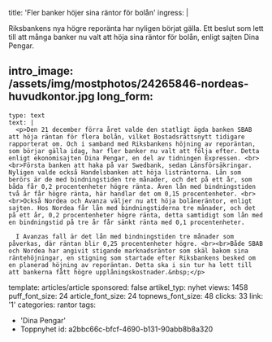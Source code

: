 title: 'Fler banker höjer sina räntor för bolån'
ingress: |
  <p>Riksbankens nya högre reporänta har nyligen börjat gälla. Ett beslut som lett till att många banker nu valt att höja sina räntor för bolån, enligt sajten Dina Pengar.
  </p>
  
intro_image: /assets/img/mostphotos/24265846-nordeas-huvudkontor.jpg
long_form:
  -
    type: text
    text: |
      <p>Den 21 december förra året valde den statligt ägda banken SBAB att höja räntan för flera bolån, vilket Bostadsrättsnytt tidigare rapporterat om. Och i samband med Riksbankens höjning av reporäntan, som börjar gälla idag, har fler banker nu valt att följa efter. Detta enligt ekonomisajten Dina Pengar, en del av tidningen Expressen. <br><br>Första banken att haka på var Swedbank, sedan Länsförsäkringar. Nyligen valde också Handelsbanken att höja listräntorna. Lån som berörs är de med bindningstiden tre månader, och det på ett år, som båda får 0,2 procentenheter högre ränta. Även lån med bindningstiden två år får högre ränta, här handlar det om 0,15 procentenheter. <br><br>Också Nordea och Avanza väljer nu att höja bolåneräntor, enligt sajten. Hos Nordea får lån med bindningstiderna tre månader, och det på ett år, 0,2 procentenheter högre ränta, detta samtidigt som lån med en bindningstid på tre år får sänkt ränta med 0,1 procentenheter.  
      
      I Avanzas fall är det lån med bindningstiden tre månader som påverkas, där räntan blir 0,25 procentenheter högre. <br><br>Både SBAB och Nordea har angivit stigande marknadsräntor som skäl bakom sina räntehöjningar, en stigning som startade efter Riksbankens besked om en planerad höjning av reporäntan. Detta ska i sin tur ha lett till att bankerna fått högre upplåningskostnader.&nbsp;</p>
      
template: articles/article
sponsored: false
artikel_typ: nyhet
views: 1458
puff_font_size: 24
article_font_size: 24
topnews_font_size: 48
clicks: 33
link: '1'
categories: rantor
tags:
  - 'Dina Pengar'
  - Toppnyhet
id: a2bbc66c-bfcf-4690-b131-90abb8b8a320
